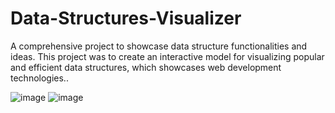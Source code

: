 # Data-Structures-Visualizer
A comprehensive project to showcase data structure functionalities and ideas. This project was to create an interactive model for visualizing popular and efficient data structures, which showcases web development technologies..

![image](https://github.com/Adam1277/Data-Structures-Visualizer/assets/114250621/a68add65-5427-4ab0-8faa-8ff3e31c8510)
![image](https://github.com/Adam1277/Data-Structures-Visualizer/assets/114250621/25f8203f-ece8-48bf-98ab-7b93d9f1068c)
